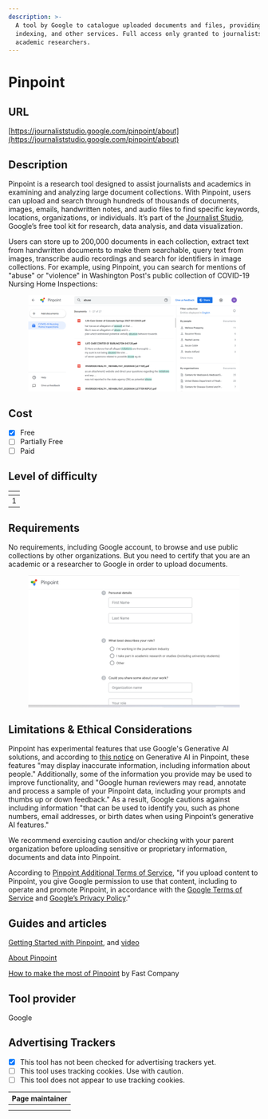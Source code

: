 ```yaml
---
description: >-
  A tool by Google to catalogue uploaded documents and files, providing OCR,
  indexing, and other services. Full access only granted to journalists and
  academic researchers.
---
```


# Pinpoint

## URL

[https://journaliststudio.google.com/pinpoint/about](https://journaliststudio.google.com/pinpoint/about)

## Description

Pinpoint is a research tool designed to assist journalists and academics in examining and analyzing large document collections. With Pinpoint, users can upload and search through hundreds of thousands of documents, images, emails, handwritten notes, and audio files to find specific keywords, locations, organizations, or individuals. It’s part of the [Journalist Studio](https://journaliststudio.google.com/), Google’s free tool kit for research, data analysis, and data visualization.

Users can store up to 200,000 documents in each collection, extract text from handwritten documents to make them searchable, query text from images, transcribe audio recordings and search for identifiers in image collections. For example, using Pinpoint, you can search for mentions of "abuse" or "violence" in Washington Post's public collection of COVID-19 Nursing Home Inspections:

<figure><img src=".gitbook/assets/image.png" alt=""><figcaption></figcaption></figure>

## Cost

* [x] Free
* [ ] Partially Free
* [ ] Paid

## Level of difficulty

<table><thead><tr><th data-type="rating" data-max="5"></th></tr></thead><tbody><tr><td>1</td></tr></tbody></table>

## Requirements

No requirements, including Google account, to browse and use public collections by other organizations. But you need to certify that you are an academic or a researcher to Google in order to upload documents.&#x20;

<figure><img src=".gitbook/assets/image (1).png" alt=""><figcaption></figcaption></figure>

## Limitations & Ethical Considerations

Pinpoint has experimental features that use Google's Generative AI solutions, and according to [this notice](https://support.google.com/pinpoint/answer/14338615?hl=en) on Generative AI in Pinpoint, these features "may display inaccurate information, including information about people." Additionally, some of the information you provide may be used to improve functionality, and "Google human reviewers may read, annotate and process a sample of your Pinpoint data, including your prompts and thumbs up or down feedback." As a result, Google cautions against including information "that can be used to identify you, such as phone numbers, email addresses, or birth dates when using Pinpoint’s generative AI features."&#x20;

We recommend exercising caution and/or checking with your parent organization before uploading sensitive or proprietary information, documents and data into Pinpoint.

According to [Pinpoint Additional Terms of Service](https://support.google.com/pinpoint/answer/13071911?hl=en), "if you upload content to Pinpoint, you give Google permission to use that content, including to operate and promote Pinpoint, in accordance with the [Google Terms of Service](https://policies.google.com/terms) and [Google’s Privacy Policy](https://policies.google.com/privacy)."&#x20;

## Guides and articles

[Getting Started with Pinpoint](https://journaliststudio.google.com/pinpoint/getting-started), and [video ](https://newsinitiative.withgoogle.com/resources/trainings/pinpoint/video-getting-started-with-pinpoint/)

[About Pinpoint](https://support.google.com/pinpoint/answer/11948320?hl=en)

[How to make the most of Pinpoint](https://www.fastcompany.com/90841519/how-to-make-the-most-of-pinpoint-part-of-googles-toolkit-for-journalists) by Fast Company

## Tool provider

Google

## Advertising Trackers

* [x] This tool has not been checked for advertising trackers yet.
* [ ] This tool uses tracking cookies. Use with caution.
* [ ] This tool does not appear to use tracking cookies.

| Page maintainer |
| --------------- |
|                 |
|                 |
